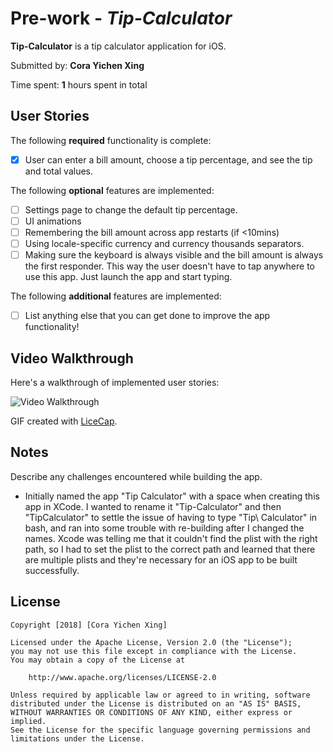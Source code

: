 # Pre-work - *Tip-Calculator*

**Tip-Calculator** is a tip calculator application for iOS.

Submitted by: **Cora Yichen Xing**

Time spent: **1** hours spent in total

## User Stories

The following **required** functionality is complete:

* [x] User can enter a bill amount, choose a tip percentage, and see the tip and total values.

The following **optional** features are implemented:
* [ ] Settings page to change the default tip percentage.
* [ ] UI animations
* [ ] Remembering the bill amount across app restarts (if <10mins)
* [ ] Using locale-specific currency and currency thousands separators.
* [ ] Making sure the keyboard is always visible and the bill amount is always the first responder. This way the user doesn't have to tap anywhere to use this app. Just launch the app and start typing.

The following **additional** features are implemented:

- [ ] List anything else that you can get done to improve the app functionality!

## Video Walkthrough 

Here's a walkthrough of implemented user stories:

<img src='http://i.imgur.com/link/to/your/gif/file.gif' title='Video Walkthrough' width='' alt='Video Walkthrough' />

GIF created with [LiceCap](http://www.cockos.com/licecap/).

## Notes

Describe any challenges encountered while building the app.

- Initially named the app "Tip Calculator" with a space when creating this app in XCode. 
I wanted to rename it "Tip-Calculator" and then "TipCalculator" to settle the issue of having to type "Tip\ Calculator" in bash,
and ran into some trouble with re-building after I changed the names. Xcode was telling me that it couldn't find the plist with
the right path, so I had to set the plist to the correct path and learned that there are multiple plists and they're necessary for
an iOS app to be built successfully.

## License

    Copyright [2018] [Cora Yichen Xing]

    Licensed under the Apache License, Version 2.0 (the "License");
    you may not use this file except in compliance with the License.
    You may obtain a copy of the License at

        http://www.apache.org/licenses/LICENSE-2.0

    Unless required by applicable law or agreed to in writing, software
    distributed under the License is distributed on an "AS IS" BASIS,
    WITHOUT WARRANTIES OR CONDITIONS OF ANY KIND, either express or implied.
    See the License for the specific language governing permissions and
    limitations under the License.
